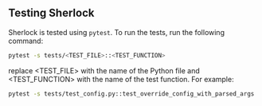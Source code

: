 ## Testing Sherlock
Sherlock is tested using `pytest`. To run the tests, run the following command:
```bash
pytest -s tests/<TEST_FILE>::<TEST_FUNCTION>
```
replace <TEST_FILE> with the name of the Python file and <TEST_FUNCTION> with the name of the test function. For example:
```bash
pytest -s tests/test_config.py::test_override_config_with_parsed_args
```